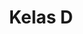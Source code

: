 ---
date:  ""
draft: false
title: "Kelas D"
cases:
    - lead:
      desc:
      prev:
        file:
        link:
        audio:
        video:
        image:
    - lead:
      desc:
      prev:
        file:
        link:
        audio:
        video:
        image:
    - lead:
      desc:
      prev:
        file:
        link:
        audio:
        video:
        image:
    - lead:
      desc:
      prev:
        file:
        link:
        audio:
        video:
        image:
submit:
    name: ""
    link: ""
    regs: ""
opened:
    year: 2025
    days: 1
    month: 7
    hours: 20
    minute: 15
closed:
    year: 2025
    days: 1
    month: 7
    hours: 20
    minute: 15 
metadata:
    index: false
    thumb: "cover.jpg"
    author: ["Gibran Zizzami"]
description: "Latihan untuk pendalaman pembelajaran array 1."
---